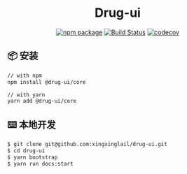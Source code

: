 <h1 align="center">Drug-ui</h1>

<div align="center">

[![npm package](https://img.shields.io/npm/v/drug-ui?color=blue)](https://www.npmjs.com/package/@drug-ui/core)
[![Build Status](https://www.travis-ci.org/xingxinglail/drug-ui.svg?branch=master)](https://www.travis-ci.org/xingxinglail/drug-ui)
[![codecov](https://codecov.io/gh/xingxinglail/drug-ui/branch/master/graph/badge.svg)](https://codecov.io/gh/xingxinglail/drug-ui)

</div>

## 📦 安装

```bash
// with npm
npm install @drug-ui/core

// with yarn
yarn add @drug-ui/core
```

## ⌨️ 本地开发

```bash
$ git clone git@github.com:xingxinglail/drug-ui.git
$ cd drug-ui
$ yarn bootstrap
$ yarn run docs:start
```
